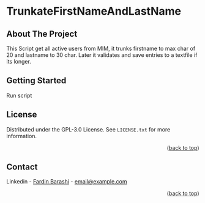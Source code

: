 # TrunkateFirstNameAndLastName

<!-- ABOUT THE PROJECT -->
## About The Project
This Script get all active users from MIM, it trunks firstname to max char of 20 and lastname to 30 char. Later it validates and save entries to a textfile if its longer.



<!-- GETTING STARTED -->
## Getting Started
Run script


<!-- LICENSE -->
## License
Distributed under the GPL-3.0 License. See `LICENSE.txt` for more information.
<p align="right">(<a href="#readme-top">back to top</a>)</p>

<!-- CONTACT -->
## Contact

Linkedin - [Fardin Barashi]([https://twitter.com/your_username](https://www.linkedin.com/in/fardin-barashi-a56310a2/)) - email@example.com

<p align="right">(<a href="#readme-top">back to top</a>)</p>





